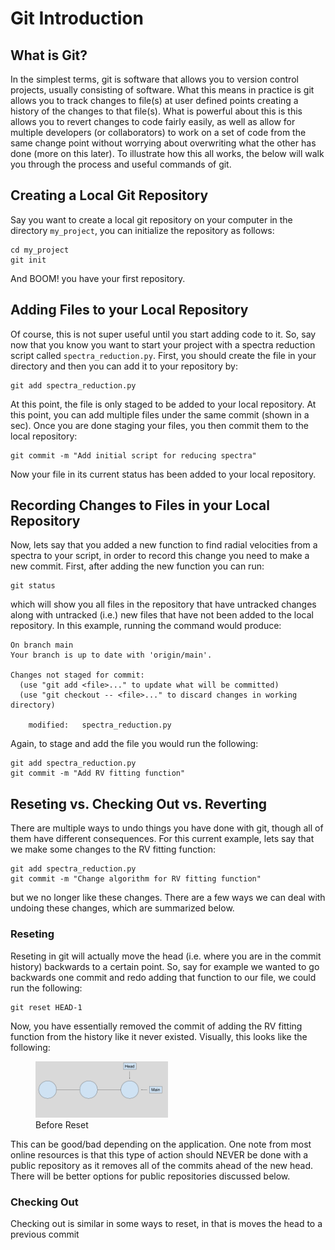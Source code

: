 # Git Introduction

## What is Git?

In the simplest terms, git is software that allows you to version control projects, usually consisting of software. What this means in practice is git allows you to track changes to file(s) at user defined points creating a history of the changes to that file(s). What is powerful about this is this allows you to revert changes to code fairly easily, as well as allow for multiple developers (or collaborators) to work on a set of code from the same change point without worrying about overwriting what the other has done (more on this later). To illustrate how this all works, the below will walk you through the process and useful commands of git.

## Creating a Local Git Repository

Say you want to create a local git repository on your computer in the directory ``my_project``, you can initialize the repository as follows:

	cd my_project
	git init

And BOOM! you have your first repository. 

## Adding Files to your Local Repository

Of course, this is not super useful until you start adding code to it. So, say now that you know you want to start your project with a spectra reduction script called ``spectra_reduction.py``. First, you should create the file in your directory and then you can add it to your repository by:

	git add spectra_reduction.py

At this point, the file is only staged to be added to your local repository. At this point, you can add multiple files under the same commit (shown in a sec). Once you are done staging your files, you then commit them to the local repository:

	git commit -m "Add initial script for reducing spectra"

Now your file in its current status has been added to your local repository.

## Recording Changes to Files in your Local Repository

Now, lets say that you added a new function to find radial velocities from a spectra to your script, in order to record this change you need to make a new commit. First, after adding the new function you can run:

	git status

which will show you all files in the repository that have untracked changes along with untracked (i.e.) new files that have not been added to the local repository. In this example, running the command would produce:

	On branch main
	Your branch is up to date with 'origin/main'.

	Changes not staged for commit:
	  (use "git add <file>..." to update what will be committed)
	  (use "git checkout -- <file>..." to discard changes in working directory)

		modified:   spectra_reduction.py

Again, to stage and add the file you would run the following:

	git add spectra_reduction.py
	git commit -m "Add RV fitting function"

## Reseting vs. Checking Out vs. Reverting

There are multiple ways to undo things you have done with git, though all of them have different consequences. For this current example, lets say that we make some changes to the RV fitting function:

	git add spectra_reduction.py
	git commit -m "Change algorithm for RV fitting function"

but we no longer like these changes. There are a few ways we can deal with undoing these changes, which are summarized below.

### Reseting

Reseting in git will actually move the head (i.e. where you are in the commit history) backwards to a certain point. So, say for example we wanted to go backwards one commit and redo adding that function to our file, we could run the following:

	git reset HEAD-1

Now, you have essentially removed the commit of adding the RV fitting function from the history like it never existed. Visually, this looks like the following:

<p style="text-align:center;">
<figure>
    <img src='original_branch_back.png' alt='reset' style="width:50%"/>
    <figcaption class="figure-caption text-center">Before Reset</figcaption>
</figure>
</p>

This can be good/bad depending on the application. One note from most online resources is that this type of action should NEVER be done with a public repository as it removes all of the commits ahead of the new head. There will be better options for public repositories discussed below.

### Checking Out

Checking out is similar in some ways to reset, in that is moves the head to a previous commit